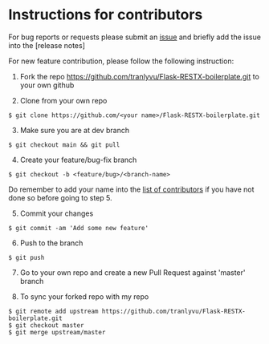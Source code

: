 # **Instructions for contributors**

For bug reports or requests please submit an [issue](https://github.com/tranlyvu/Flask-RESTX-boilerplate/issues) and briefly add the issue into the [release notes]

For new feature contribution, please follow the following instruction:

1. Fork the repo https://github.com/tranlyvu/Flask-RESTX-boilerplate.git to your own github

2. Clone from your own repo

`$ git clone https://github.com/<your name>/Flask-RESTX-boilerplate.git`

3. Make sure you are at dev branch 

`$ git checkout main && git pull`

4. Create your feature/bug-fix branch

`$ git checkout -b <feature/bug>/<branch-name>`

Do remember to add your name into the [list of contributors](https://github.com/tranlyvu/Flask-RESTX-boilerplate/blob/master/CONTRIBUTORS.md) if you have not done so before going to step 5.

5. Commit your changes 

`$ git commit -am 'Add some new feature'`

6. Push to the branch 

`$ git push`

7. Go to your own repo and create a new Pull Request against 'master' branch

8. To sync your forked repo with my repo

```
$ git remote add upstream https://github.com/tranlyvu/Flask-RESTX-boilerplate.git
$ git checkout master
$ git merge upstream/master
```